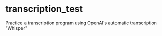 # transcription_test
Practice a transcription program using OpenAI's automatic transcription "Whisper"
